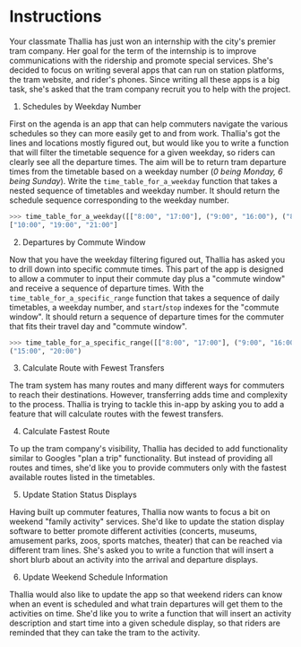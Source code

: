 # Instructions

Your classmate Thallia has just won an internship with the city's premier tram company.
Her goal for the term of the internship is to improve communications with the ridership and promote special services.
She's decided to focus on writing several apps that can run on station platforms, the tram website, and rider's phones.
Since writing all these apps is a big task, she's asked that the tram company recruit you to help with the project.

1. Schedules by Weekday Number

First on the agenda is an app that can help commuters navigate the various schedules so they can more easily get to and from work.
Thallia's got the lines and locations mostly figured out, but would like you to write a function that will filter the timetable sequence for a given weekday, so riders can clearly see all the departure times.
The aim will be to return tram departure times from the timetable based on a weekday number (_0 being Monday, 6 being Sunday_).
Write the `time_table_for_a_weekday` function that takes a nested sequence of timetables and weekday number.
It should return the schedule sequence corresponding to the weekday number.

```python
>>> time_table_for_a_weekday([["8:00", "17:00"], ("9:00", "16:00"), ("8:30", "15:00"), ["10:00", "19:00", "21:00"], ["12:00", "20:00"], ("9:00", "19:00"), ("9:30", "15:00", "20:00")], 3)
["10:00", "19:00", "21:00"]
```

2. Departures by Commute Window

Now that you have the weekday filtering figured out, Thallia has asked you to drill down into specific commute times.
This part of the app is designed to allow a commuter to input their commute day plus a "commute window" and receive a sequence of departure times.
With the `time_table_for_a_specific_range` function that takes a sequence of daily timetables, a weekday number, and `start`/`stop` indexes for the "commute window".
It should return a sequence of departure times for the commuter that fits their travel day and "commute window".

```python
>>> time_table_for_a_specific_range([["8:00", "17:00"], ("9:00", "16:00"), ("8:30", "15:00"), ["10:00", "19:00", "21:00"], ["12:00", "20:00"], ("9:00", "19:00"), ("9:30", "15:00", "20:00", "21:00")], 6, 1, 3)
("15:00", "20:00")
```

3. Calculate Route with Fewest Transfers

The tram system has many routes and many different ways for commuters to reach their destinations.
However, transferring adds time and complexity to the process.
Thallia is trying to tackle this in-app by asking you to add a feature that will calculate routes with the fewest transfers.

4. Calculate Fastest Route

To up the tram company's visibility, Thallia has decided to add functionality similar to Googles "plan a trip" functionality.
But instead of providing all routes and times, she'd like you to provide commuters only with the fastest available routes listed in the timetables.

5. Update Station Status Displays

Having built up commuter features, Thallia now wants to focus a bit on weekend "family activity" services.
She'd like to update the station display software to better promote different activities (concerts, museums, amusement parks, zoos, sports matches, theater) that can be reached via different tram lines.
She's asked you to write a function that will insert a short blurb about an activity into the arrival and departure displays.

6. Update Weekend Schedule Information

Thallia would also like to update the app so that weekend riders can know when an event is scheduled and what train departures will get them to the activities on time.
She'd like you to write a function that will insert an activity description and start time into a given schedule display, so that riders are reminded that they can take the tram to the activity.
